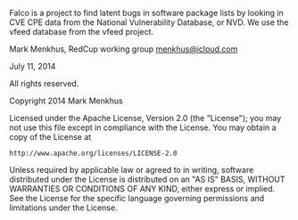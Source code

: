 Falco is a project to find latent bugs in software package lists by
looking in CVE CPE data from the National Vulnerability Database, 
or NVD.  We use the vfeed database from the vfeed project.

Mark Menkhus, RedCup working group
menkhus@icloud.com

July 11, 2014

All rights reserved.

Copyright 2014 Mark Menkhus

Licensed under the Apache License, Version 2.0 (the "License");
you may not use this file except in compliance with the License.
You may obtain a copy of the License at

    http://www.apache.org/licenses/LICENSE-2.0

Unless required by applicable law or agreed to in writing, software
distributed under the License is distributed on an "AS IS" BASIS,
WITHOUT WARRANTIES OR CONDITIONS OF ANY KIND, either express or implied.
See the License for the specific language governing permissions and
limitations under the License.
